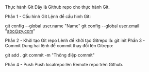 Thực hành Git
Đây là Github repo cho thực hành Git.

Phần 1 - Cấu hình Git
Lệnh để cấu hình Git:

git config --global user.name "Name"
git config --global user.email "abc@zy.com"

Phần 2 - Khởi tạo Git repo
Lênh để khởi tạo Gitrepo là: git init
Phần 3 - Commit
Dung hai lệnh để commit thay đổi lên Gitrepo:

git add .
git commit -m "Thông điệp commit"

Phần 4 - Push
Push localrepo lên Remote repo trên Github.
